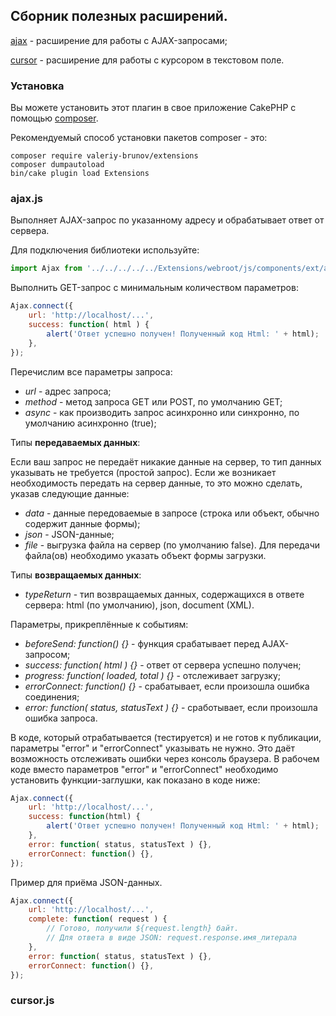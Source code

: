 ## Сборник полезных расширений.

[ajax](#ajax) - расширение для работы с AJAX-запросами;

[cursor](#cursor) - расширение для работы с курсором в текстовом поле.

### Установка

Вы можете установить этот плагин в свое приложение CakePHP с помощью [composer](https://getcomposer.org).

Рекомендуемый способ установки пакетов composer - это:

```
composer require valeriy-brunov/extensions
composer dumpautoload
bin/cake plugin load Extensions
```

### <a name="ajax"></a>ajax.js

Выполняет AJAX-запрос по указанному адресу и обрабатывает ответ от сервера.

Для подключения библиотеки используйте:

```js
import Ajax from '../../../../../Extensions/webroot/js/components/ext/ajax.js';
```

Выполнить GET-запрос с минимальным количеством параметров:

```js
Ajax.connect({
    url: 'http://localhost/...',
    success: function( html ) {
        alert('Ответ успешно получен! Полученный код Html: ' + html);
    },
});
```

Перечислим все параметры запроса:

- _url_    - адрес запроса;
- _method_ - метод запроса GET или POST, по умолчанию GET;
- _async_  - как производить запрос асинхронно или синхронно, по умолчанию асинхронно (true);

Типы **передаваемых данных**:

Если ваш запрос не передаёт никакие данные на сервер, то тип данных указывать не требуется (простой запрос).
Если же возникает необходимость передать на сервер данные, то это можно сделать, указав следующие данные:

- _data_ -  данные передоваемые в запросе (строка или объект, обычно содержит данные формы);
- _json_ -  JSON-данные;
- _file_ -  выгрузка файла на сервер (по умолчанию false). Для передачи файла(ов) необходимо указать
            объект формы загрузки.

Типы **возвращаемых данных**:

- _typeReturn_ - тип возвращаемых данных, содержащихся в ответе сервера:
    html (по умолчанию), json, document (XML).

Параметры, прикреплённые к событиям:

- _beforeSend: function() {}_              - функция срабатывает перед AJAX-запросом;
- _success: function( html ) {}_             - ответ от сервера успешно получен;
- _progress: function( loaded, total ) {}_                - отслеживает загрузку;
- _errorConnect: function() {}_            - срабатывает, если произошла ошибка соединения;
- _error: function( status, statusText ) {}_ - сработывает, если произошла ошибка запроса.

В коде, который отрабатывается (тестируется) и не готов к публикации, параметры "error" и "errorConnect"
указывать не нужно. Это даёт возможность отслеживать ошибки через консоль браузера. В рабочем коде вместо
параметров "error" и "errorConnect" необходимо установить функции-заглушки, как показано в коде ниже:

```js
Ajax.connect({
    url: 'http://localhost/...',
    success: function(html) {
        alert('Ответ успешно получен! Полученный код Html: ' + html);
    },
    error: function( status, statusText ) {},
    errorConnect: function() {},
});
```

Пример для приёма JSON-данных.

```js
Ajax.connect({
    url: 'http://localhost/...',
    complete: function( request ) {
        // Готово, получили ${request.length} байт.
        // Для ответа в виде JSON: request.response.имя_литерала
    },
    error: function( status, statusText ) {},
    errorConnect: function() {},
});
```

### <a name="cursor"></a>cursor.js





